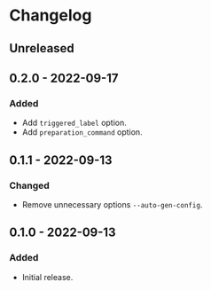# Changelog

## Unreleased

## 0.2.0 - 2022-09-17

### Added

- Add `triggered_label` option.
- Add `preparation_command` option.

## 0.1.1 - 2022-09-13

### Changed

- Remove unnecessary options `--auto-gen-config`.

## 0.1.0 - 2022-09-13

### Added

- Initial release.
